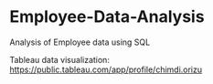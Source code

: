 # Employee-Data-Analysis
Analysis of Employee data using SQL


   Tableau data visualization: https://public.tableau.com/app/profile/chimdi.orizu
